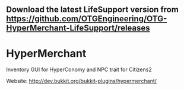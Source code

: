 ## Download the latest LifeSupport version from https://github.com/OTGEngineering/OTG-HyperMerchant-LifeSupport/releases    
HyperMerchant
=============

Inventory GUI for HyperConomy and NPC trait for Citizens2

Website: http://dev.bukkit.org/bukkit-plugins/hypermerchant/

